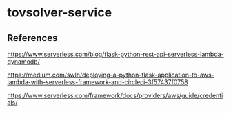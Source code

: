 # tovsolver-service

## References

https://www.serverless.com/blog/flask-python-rest-api-serverless-lambda-dynamodb/

https://medium.com/swlh/deploying-a-python-flask-application-to-aws-lambda-with-serverless-framework-and-circleci-3f57437f0758

https://www.serverless.com/framework/docs/providers/aws/guide/credentials/
